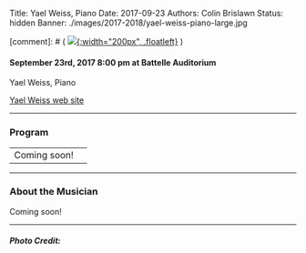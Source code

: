 Title: Yael Weiss, Piano
Date: 2017-09-23
Authors: Colin Brislawn
Status: hidden
Banner: ./images/2017-2018/yael-weiss-piano-large.jpg

[comment]: # ( [![ ]({filename}/images/2017-2018/YoungArtists400.jpg){:width="200px", .floatleft}]({filename}./YaelWeiss.md) )


#### September 23rd, 2017 8:00 pm at Battelle Auditorium

Yael Weiss, Piano

[Yael Weiss web site](http://www.yaelweiss.com/)

---

### Program

|                          |                                  |
|--------------------------|---------------------------------:|
| Coming soon!             |                              |


---

### About the Musician

Coming soon!

---

##### Photo Credit:
